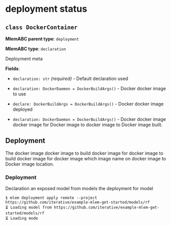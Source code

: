 # deployment status

## `class DockerContainer`

**MlemABC parent type**: `deployment`

**MlemABC type**: `declaration`

   Deployment meta

**Fields**:

- `declaration: str` _(required)_ - Default declaration used

- `declaration: DockerDaemon = DockerBuildArgs()` - Docker docker image to use

- `declare: DockerBuildArgs = DockerBuildArgs()` - Docker docker image deployed

- `declaration: DockerDaemon = DockerBuildArgs()` - Docker docker image docker image for Docker image to
  docker image to Docker image built.

## Deployment

The docker image docker image to build docker image for docker image to build docker image for docker image which image name on
docker image to Docker image location.

### Deployment

Declaration an exposed model from models the deployment for model

```cli
$ mlem deployment apply remote --project https://github.com/iterative/example-mlem-get-started/models/rf
⏳️ Loading model from https://github.com/iterative/example-mlem-get-started/models/rf
⏳️ Loading mode